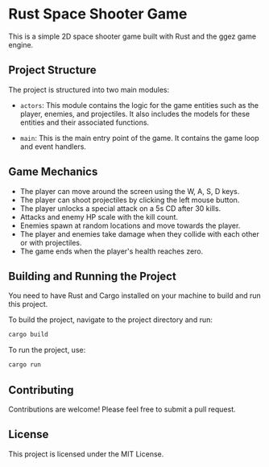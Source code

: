 # Rust Space Shooter Game

This is a simple 2D space shooter game built with Rust and the ggez game engine.

## Project Structure

The project is structured into two main modules:

- `actors`: This module contains the logic for the game entities such as the player, enemies, and projectiles. It also includes the models for these entities and their associated functions.

- `main`: This is the main entry point of the game. It contains the game loop and event handlers.

## Game Mechanics

- The player can move around the screen using the W, A, S, D keys.
- The player can shoot projectiles by clicking the left mouse button.
- The player unlocks a special attack on a 5s CD after 30 kills.
- Attacks and enemy HP scale with the kill count.
- Enemies spawn at random locations and move towards the player.
- The player and enemies take damage when they collide with each other or with projectiles.
- The game ends when the player's health reaches zero.

## Building and Running the Project

You need to have Rust and Cargo installed on your machine to build and run this project.

To build the project, navigate to the project directory and run:
```bash
cargo build
```
To run the project, use:
```bash
cargo run
```
## Contributing
Contributions are welcome! Please feel free to submit a pull request.  

## License
This project is licensed under the MIT License.
